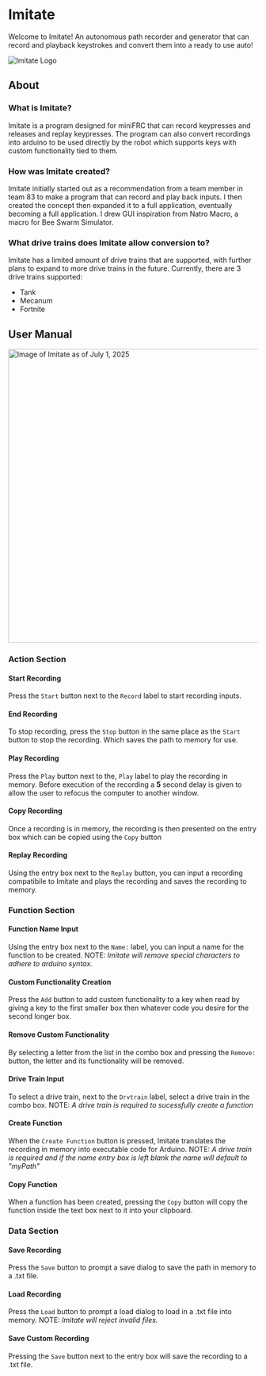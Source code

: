 # Imitate
Welcome to Imitate! An autonomous path recorder and generator that can record and playback keystrokes and convert them into a ready to use auto!

![Imitate Logo](https://github.com/user-attachments/assets/72ef18ec-636d-4391-9960-bcfc6c282b52)

## About
### What is Imitate?
Imitate is a program designed for miniFRC that can record keypresses and releases and replay keypresses. The program can also convert recordings into arduino to be used directly by the robot which supports keys with custom functionality tied to them.

### How was Imitate created?
Imitate initially started out as a recommendation from a team member in team 83 to make a program that can record and play back inputs. I then created the concept then expanded it to a full application, eventually becoming a full application. I drew GUI inspiration from Natro Macro, a macro for Bee Swarm Simulator.

### What drive trains does Imitate allow conversion to?
Imitate has a limited amount of drive trains that are supported, with further plans to expand to more drive trains in the future. Currently, there are 3 drive trains supported:
- Tank
- Mecanum
- Fortnite

## User Manual
<img width="592" alt="Image of Imitate as of July 1, 2025" src="https://github.com/user-attachments/assets/c562bdf4-baf5-4dcd-b3f6-7f3ed642a999" />

### Action Section

#### Start Recording
Press the `Start` button next to the `Record` label to start recording inputs.

#### End Recording
To stop recording, press the `Stop` button in the same place as the `Start` button to stop the recording. Which saves the path to memory for use.

#### Play Recording
Press the `Play` button next to the, `Play` label to play the recording in memory. Before execution of the recording a **5** second delay is given to allow the user to refocus the computer to another window.

#### Copy Recording
Once a recording is in memory, the recording is then presented on the entry box which can be copied using the `Copy` button

#### Replay Recording
Using the entry box next to the `Replay` button, you can input a recording compatibile to Imitate and plays the recording and saves the recording to memory.

### Function Section

#### Function Name Input
Using the entry box next to the `Name:` label, you can input a name for the function to be created. NOTE: *Imitate will remove special characters to adhere to arduino syntax.*

#### Custom Functionality Creation
Press the `Add` button to add custom functionality to a key when read by giving a key to the first smaller box then whatever code you desire for the second longer box.

#### Remove Custom Functionality
By selecting a letter from the list in the combo box and pressing the `Remove:` button, the letter and its functionality will be removed.

#### Drive Train Input
To select a drive train, next to the `Drvtrain` label, select a drive train in the combo box. NOTE: *A drive train is required to sucessfully create a function*

#### Create Function
When the `Create Function` button is pressed, Imitate translates the recording in memory into executable code for Arduino. NOTE: *A drive train is required and if the name entry box is left blank the name will default to "myPath"*

#### Copy Function
When a function has been created, pressing the `Copy` button will copy the function inside the text box next to it into your clipboard.

### Data Section

#### Save Recording
Press the `Save` button to prompt a save dialog to save the path in memory to a .txt file.

#### Load Recording
Press the `Load` button to prompt a load dialog to load in a .txt file into memory. NOTE: *Imitate will reject invalid files.*

#### Save Custom Recording
Pressing the `Save` button next to the entry box will save the recording to a .txt file.
